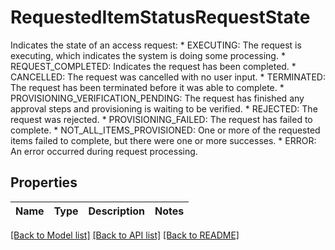 # RequestedItemStatusRequestState

Indicates the state of an access request: * EXECUTING: The request is executing, which indicates the system is doing some processing. * REQUEST_COMPLETED: Indicates the request  has been completed. * CANCELLED: The request was cancelled with no user input. * TERMINATED: The request has been terminated before it was able to complete. * PROVISIONING_VERIFICATION_PENDING: The request has finished any approval steps and provisioning is waiting to be verified. * REJECTED: The request was rejected. * PROVISIONING_FAILED: The request has failed to complete. * NOT_ALL_ITEMS_PROVISIONED: One or more of the requested items failed to complete, but there were one or more  successes. * ERROR: An error occurred during request processing.

## Properties

Name | Type | Description | Notes
------------ | ------------- | ------------- | -------------

[[Back to Model list]](../README.md#documentation-for-models) [[Back to API list]](../README.md#documentation-for-api-endpoints) [[Back to README]](../README.md)



